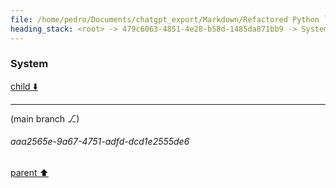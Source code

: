 ```yaml
---
file: /home/pedro/Documents/chatgpt_export/Markdown/Refactored Python `gen_class` Function.md
heading_stack: <root> -> 479c6063-4851-4e28-b58d-1485da871bb9 -> System -> e2715e40-56c8-4c79-9c73-82243a61a7a8 -> System
---
```

### System

[child ⬇️](#aaa2565e-9a67-4751-adfd-dcd1e2555de6)

---

(main branch ⎇)
###### aaa2565e-9a67-4751-adfd-dcd1e2555de6
[parent ⬆️](#e2715e40-56c8-4c79-9c73-82243a61a7a8)
